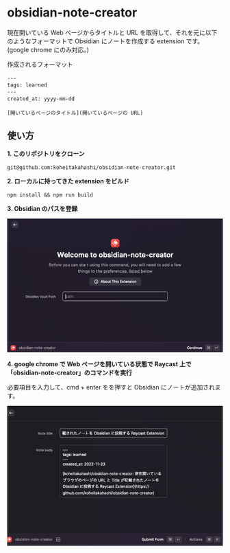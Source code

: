 # obsidian-note-creator

現在開いている Web ページからタイトルと URL を取得して、それを元に以下のようなフォーマットで Obsidian にノートを作成する extension です。
(google chrome にのみ対応。)

作成されるフォーマット

```
---
tags: learned
---
created_at: yyyy-mm-dd

[開いているページのタイトル](開いているページの URL)
```

## 使い方

**1. このリポジトリをクローン**

```
git@github.com:koheitakahashi/obsidian-note-creator.git
```

**2. ローカルに持ってきた extension をビルド**

```
npm install && npm run build
```

**3. Obsidian のパスを登録**

![register_path.png](./images/register_path.png)

**4. google chrome で Web ページを開いている状態で Raycast 上で「obsidian-note-creator」のコマンドを実行**

必要項目を入力して、cmd + enter をを押すと Obsidian にノートが追加されます。

![form_image](./images/form_image.png)
